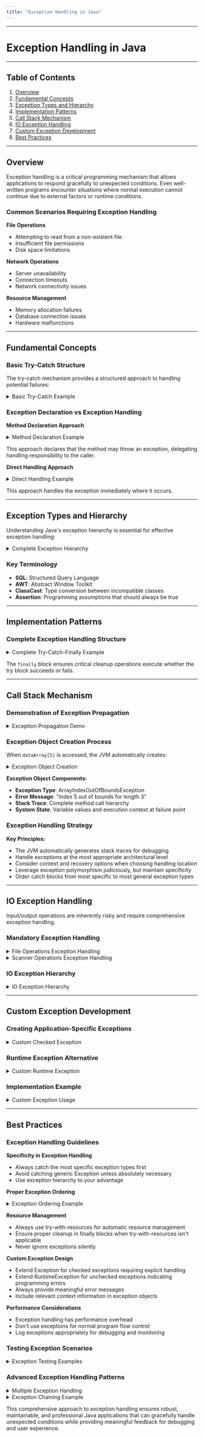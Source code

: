 ```yaml
---
title: "Exception Handling in Java"
---
```


---
# Exception Handling in Java
---

## Table of Contents
1. [Overview](#overview)
2. [Fundamental Concepts](#fundamental-concepts)
3. [Exception Types and Hierarchy](#exception-types-and-hierarchy)
4. [Implementation Patterns](#implementation-patterns)
5. [Call Stack Mechanism](#call-stack-mechanism)
6. [IO Exception Handling](#io-exception-handling)
7. [Custom Exception Development](#custom-exception-development)
8. [Best Practices](#best-practices)

---

## Overview

Exception handling is a critical programming mechanism that allows applications to respond gracefully to unexpected conditions. Even well-written programs encounter situations where normal execution cannot continue due to external factors or runtime conditions.

### Common Scenarios Requiring Exception Handling

**File Operations**
- Attempting to read from a non-existent file
- Insufficient file permissions
- Disk space limitations

**Network Operations**
- Server unavailability
- Connection timeouts
- Network connectivity issues

**Resource Management**
- Memory allocation failures
- Database connection issues
- Hardware malfunctions

---

## Fundamental Concepts

### Basic Try-Catch Structure

The try-catch mechanism provides a structured approach to handling potential failures:

<details>
<summary>Basic Try-Catch Example</summary>

```java
try {
    // Execute potentially risky operations
    performRiskyOperation();
} catch (SpecificException e) {
    // Handle the specific exception
    handleException(e);
}
```

</details>

### Exception Declaration vs Exception Handling

**Method Declaration Approach**

<details>
<summary>Method Declaration Example</summary>

```java
public void performRiskyOperation() throws BusinessException {
    // Method implementation that may throw BusinessException
}
```

</details>

This approach declares that the method may throw an exception, delegating handling responsibility to the caller.

**Direct Handling Approach**

<details>
<summary>Direct Handling Example</summary>

```java
try {
    performRiskyOperation();
} catch (BusinessException ex) {
    ex.printStackTrace();
    // Implement recovery logic
}
```

</details>

This approach handles the exception immediately where it occurs.

---

## Exception Types and Hierarchy

Understanding Java's exception hierarchy is essential for effective exception handling:

<details>
<summary>Complete Exception Hierarchy</summary>

```
java.lang.Object
│
└── java.lang.Throwable
    ├── java.lang.Exception
    │   ├── Checked Exceptions
    │   │   ├── IOException (Input/Output operations)
    │   │   ├── SQLException (Database operations)
    │   │   ├── AWTException (GUI programming)
    │   │   └── InterruptedException (Thread operations)
    │   │
    │   └── Unchecked Exceptions
    │       └── RuntimeException
    │           ├── NullPointerException
    │           ├── ArrayIndexOutOfBoundsException
    │           ├── IllegalArgumentException
    │           └── ClassCastException (Type casting errors)
    │
    └── java.lang.Error (JVM Internal Errors)
        ├── VirtualMachineError
        │   ├── OutOfMemoryError
        │   └── StackOverflowError
        ├── AssertionError (Failed program assumptions)
        ├── ExceptionInInitializerError
        └── AWTError
```

</details>

### Key Terminology
- **SQL**: Structured Query Language
- **AWT**: Abstract Window Toolkit  
- **ClassCast**: Type conversion between incompatible classes
- **Assertion**: Programming assumptions that should always be true

---

## Implementation Patterns

### Complete Exception Handling Structure

<details>
<summary>Complete Try-Catch-Finally Example</summary>

```java
try {
    // Primary execution path
    executeBusinessLogic();
} catch (SpecificException e) {
    // Handle specific exception type
    logError(e);
    notifyUser("Operation failed: " + e.getMessage());
} catch (GeneralException e) {
    // Handle broader exception category
    handleGeneralError(e);
} finally {
    // Cleanup operations that must execute regardless of outcome
    releaseResources();
    updateSystemState();
}
```

</details>

The `finally` block ensures critical cleanup operations execute whether the try block succeeds or fails.

---

## Call Stack Mechanism

### Demonstration of Exception Propagation

<details>
<summary>Exception Propagation Demo</summary>

```java
public class ExceptionPropagationDemo {
    
    public static void main(String[] args) {        // Stack Level 4
        System.out.println("Application started");
        try {
            initiateProcess();
            System.out.println("Process completed successfully");
        } catch (RuntimeException e) {
            System.out.println("Application handled exception: " + e.getMessage());
        }
    }
    
    public static void initiateProcess() {          // Stack Level 3
        System.out.println("Process initialization");
        executeBusinessLogic();
        System.out.println("Process finalization");  // Skipped if exception occurs
    }
    
    public static void executeBusinessLogic() {     // Stack Level 2
        System.out.println("Business logic execution");
        performDataOperation();
        System.out.println("Business logic completed"); // Skipped if exception occurs
    }
    
    public static void performDataOperation() {     // Stack Level 1
        System.out.println("Data operation started");
        
        // Exception occurs at this point
        int[] dataArray = {10, 20, 30};
        int invalidAccess = dataArray[5];  // ArrayIndexOutOfBoundsException
        
        System.out.println("Data operation completed"); // Never executed
    }
}
```

</details>

### Exception Object Creation Process

When `dataArray[5]` is accessed, the JVM automatically creates:

<details>
<summary>Exception Object Creation</summary>

```java
ArrayIndexOutOfBoundsException exception = 
    new ArrayIndexOutOfBoundsException("Index 5 out of bounds for length 3");
```

</details>

**Exception Object Components:**
- **Exception Type**: ArrayIndexOutOfBoundsException
- **Error Message**: "Index 5 out of bounds for length 3"
- **Stack Trace**: Complete method call hierarchy
- **System State**: Variable values and execution context at failure point

### Exception Handling Strategy

**Key Principles:**
- The JVM automatically generates stack traces for debugging
- Handle exceptions at the most appropriate architectural level
- Consider context and recovery options when choosing handling location
- Leverage exception polymorphism judiciously, but maintain specificity
- Order catch blocks from most specific to most general exception types

---

## IO Exception Handling

Input/output operations are inherently risky and require comprehensive exception handling.

### Mandatory Exception Handling

<details>
<summary>File Operations Exception Handling</summary>

```java
// File reading operations
try (FileReader fileReader = new FileReader("data.txt");
     BufferedReader bufferedReader = new BufferedReader(fileReader)) {
    
    String line = bufferedReader.readLine();
    processData(line);
    
} catch (FileNotFoundException e) {
    System.err.println("File not found: " + e.getMessage());
    // Implement alternative data source logic
} catch (IOException e) {
    System.err.println("IO operation failed: " + e.getMessage());
    // Implement error recovery
}
```

</details>

<details>
<summary>Scanner Operations Exception Handling</summary>

```java
// Scanner operations
try (Scanner scanner = new Scanner(System.in)) {
    processUserInput(scanner);
} catch (Exception e) {
    System.err.println("Input processing error: " + e.getMessage());
}
```

</details>

### IO Exception Hierarchy

<details>
<summary>IO Exception Hierarchy</summary>

```
java.lang.Exception
│
└── java.io.IOException
    ├── CharConversionException (Character encoding issues)
    ├── EOFException (Unexpected end of file/stream)
    ├── FileNotFoundException (File access failure)
    ├── InterruptedIOException (IO operation interruption)
    └── ObjectStreamException (Object serialization issues)
        ├── InvalidClassException (Class serialization problems)
        ├── InvalidObjectException (Object validation failure)
        ├── NotActiveException (Stream not active)
        ├── NotSerializableException (Non-serializable object)
        ├── StreamCorruptedException (Corrupted stream data)
        └── WriteAbortedException (Write operation abortion)
```

</details>

---

## Custom Exception Development

### Creating Application-Specific Exceptions

<details>
<summary>Custom Checked Exception</summary>

```java
public class BusinessLogicException extends Exception {
    
    private final String errorCode;
    private final long timestamp;
    
    public BusinessLogicException() {
        super();
        this.errorCode = "UNKNOWN";
        this.timestamp = System.currentTimeMillis();
    }
    
    public BusinessLogicException(String message) {
        super(message);
        this.errorCode = "BUSINESS_ERROR";
        this.timestamp = System.currentTimeMillis();
    }
    
    public BusinessLogicException(String message, String errorCode) {
        super(message);
        this.errorCode = errorCode;
        this.timestamp = System.currentTimeMillis();
    }
    
    public BusinessLogicException(String message, Throwable cause) {
        super(message, cause);
        this.errorCode = "BUSINESS_ERROR";
        this.timestamp = System.currentTimeMillis();
    }
    
    // Getters for additional properties
    public String getErrorCode() { return errorCode; }
    public long getTimestamp() { return timestamp; }
}
```

</details>

### Runtime Exception Alternative

<details>
<summary>Custom Runtime Exception</summary>

```java
public class ConfigurationException extends RuntimeException {
    
    public ConfigurationException() {
        super("Configuration error occurred");
    }
    
    public ConfigurationException(String message) {
        super(message);
    }
    
    public ConfigurationException(String message, Throwable cause) {
        super(message, cause);
    }
}
```

</details>

### Implementation Example

<details>
<summary>Custom Exception Usage</summary>

```java
public class DataProcessor {
    
    public void processBusinessData(String data) throws BusinessLogicException {
        if (data == null || data.trim().isEmpty()) {
            throw new BusinessLogicException("Invalid data provided", "DATA_VALIDATION_ERROR");
        }
        
        try {
            performComplexOperation(data);
        } catch (IllegalStateException e) {
            throw new BusinessLogicException("System state error during processing", e);
        }
    }
    
    private void performComplexOperation(String data) {
        // Complex business logic implementation
    }
}
```

</details>

---

## Best Practices

### Exception Handling Guidelines

**Specificity in Exception Handling**
- Always catch the most specific exception types first
- Avoid catching generic Exception unless absolutely necessary
- Use exception hierarchy to your advantage

**Proper Exception Ordering**

<details>
<summary>Exception Ordering Example</summary>

```java
try {
    performFileOperation();
} catch (FileNotFoundException e) {
    // Most specific first
    handleFileNotFound(e);
} catch (IOException e) {
    // Less specific second
    handleIOError(e);
} catch (Exception e) {
    // Most general last
    handleGeneralError(e);
}
```

</details>

**Resource Management**
- Always use try-with-resources for automatic resource management
- Ensure proper cleanup in finally blocks when try-with-resources isn't applicable
- Never ignore exceptions silently

**Custom Exception Design**
- Extend Exception for checked exceptions requiring explicit handling
- Extend RuntimeException for unchecked exceptions indicating programming errors
- Always provide meaningful error messages
- Include relevant context information in exception objects

**Performance Considerations**
- Exception handling has performance overhead
- Don't use exceptions for normal program flow control
- Log exceptions appropriately for debugging and monitoring

### Testing Exception Scenarios

<details>
<summary>Exception Testing Examples</summary>

```java
@Test
public void testBusinessLogicException() {
    DataProcessor processor = new DataProcessor();
    
    assertThrows(BusinessLogicException.class, () -> {
        processor.processBusinessData(null);
    });
    
    assertThrows(BusinessLogicException.class, () -> {
        processor.processBusinessData("");
    });
}
```

</details>

### Advanced Exception Handling Patterns

<details>
<summary>Multiple Exception Handling</summary>

```java
public class AdvancedExceptionHandling {
    
    public void processMultipleOperations() {
        List<String> errors = new ArrayList<>();
        
        try {
            performDatabaseOperation();
        } catch (SQLException e) {
            errors.add("Database error: " + e.getMessage());
            logger.error("Database operation failed", e);
        }
        
        try {
            performFileOperation();
        } catch (IOException e) {
            errors.add("File error: " + e.getMessage());
            logger.error("File operation failed", e);
        }
        
        if (!errors.isEmpty()) {
            throw new RuntimeException("Multiple operations failed: " + 
                String.join(", ", errors));
        }
    }
}
```

</details>

<details>
<summary>Exception Chaining Example</summary>

```java
public class ExceptionChaining {
    
    public void performComplexTask() throws TaskException {
        try {
            connectToDatabase();
            processData();
            generateReport();
        } catch (DatabaseException e) {
            throw new TaskException("Task failed due to database issues", e);
        } catch (ProcessingException e) {
            throw new TaskException("Task failed during data processing", e);
        } catch (ReportException e) {
            throw new TaskException("Task failed during report generation", e);
        }
    }
    
    private void connectToDatabase() throws DatabaseException {
        // Database connection logic
    }
    
    private void processData() throws ProcessingException {
        // Data processing logic
    }
    
    private void generateReport() throws ReportException {
        // Report generation logic
    }
}
```

</details>

This comprehensive approach to exception handling ensures robust, maintainable, and professional Java applications that can gracefully handle unexpected conditions while providing meaningful feedback for debugging and user experience.

